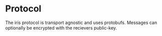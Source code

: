 # Protocol
The iris protocol is transport agnostic and uses protobufs. Messages can optionally be encrypted with the recievers public-key.
